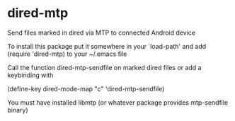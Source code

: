 dired-mtp
=========

Send files marked in dired via MTP to connected Android device

To install this package put it somewhere in your `load-path' and add
(require 'dired-mtp) to your ~/.emacs file

Call the function dired-mtp-sendfile on marked dired files or add a
keybinding with

(define-key dired-mode-map "c" 'dired-mtp-sendfile)

You must have installed libmtp (or whatever package provides mtp-sendfile binary)
